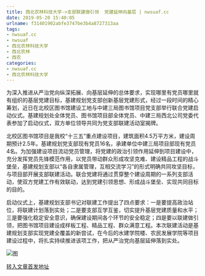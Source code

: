 ```yaml
---
title: 西北农林科技大学->支部联建做引领  党建延伸向基层 | nwsuaf.cc
date: 2019-05-20 15:40:05
urlname: f31401902abfe3747be3b4a8727313aa
tags: 
- nwsuaf.cc
- nwsuaf
- 西北农林科技大学
- 西北农林
- 西农
categories:
- nwsuaf.cc
- 西北农林科技大学
---
```



为深入推进从严治党向纵深拓展、向基层延伸的总体要求，实现哪里有党员哪里就有组织的基层党建目标，基建规划党支部创新基层党建形式，经过一段时间的精心筹划，近日在北校区图书馆建设工地与中建三局图书馆项目党支部举行联合党建启动仪式。基建规划处全体党员、图书馆项目部全体党员、中建三局西北公司党委代表参加了启动仪式，双方单位领导共同为党支部联建活动室揭牌。

北校区图书馆项目是我校“十三五”重点建设项目，建筑面积4.5万平方米，建设周期预计2.5年。基建规划党支部现有党员16名，承建单位中建三局项目部现有党员4名。为加强建设项目流动党员管理，将党建的政治引领作用延伸到项目建设中，充分发挥党员先锋模范作用，以党员带动群众形成攻坚克难、建设精品工程的战斗堡垒，基建规划支部以“各自隶属管理，互相交流学习”的形式明确共同攻坚目标，与项目部开展支部联建活动。联合党建将通过贯穿整个建设周期的一系列支部活动，使双方党建工作有效联动，达到党建引领思想、形成战斗堡垒、实现共同目标的目的。

启动仪式上，基建规划支部书记对联建工作提出了四点要求：一是要提高政治站位，将联建计划落到实处；二是要支部互学互鉴，切实提升基层党建质量和水平；三是要强化稳定安全意识，确保建设期间各个环节的安全稳定；四是要以联建做引领，把图书馆项目建设成样板工程、精品工程、群众满意工程。本次联建活动是基建规划支部实现党建全覆盖的新尝试，在今后的水建学院楼、农民发展学院等项目建设过程中，将扎实持续推进该项工作，把从严治党向基层延伸落到实处。



![图](https://news.nwsuaf.edu.cn/images/content/2019-05/20190518111349325791.jpg)

[转入文章首发地址](https://news.nwsuaf.edu.cn/xnxw/89671.htm)